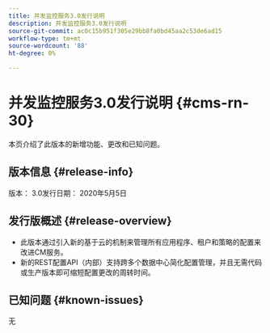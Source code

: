 ```yaml
---
title: 并发监控服务3.0发行说明
description: 并发监控服务3.0发行说明
source-git-commit: ac0c15b951f305e29bb8fa0bd45aa2c53de6ad15
workflow-type: tm+mt
source-wordcount: '88'
ht-degree: 0%

---
```



# 并发监控服务3.0发行说明 {#cms-rn-30}

本页介绍了此版本的新增功能、更改和已知问题。

## 版本信息 {#release-info}

版本： 3.0发行日期： 2020年5月5日

## 发行版概述 {#release-overview}

* 此版本通过引入新的基于云的机制来管理所有应用程序、租户和策略的配置来改进CM服务。
* 新的REST配置API（内部）支持跨多个数据中心简化配置管理，并且无需代码或生产版本即可缩短配置更改的周转时间。


## 已知问题 {#known-issues}

无
